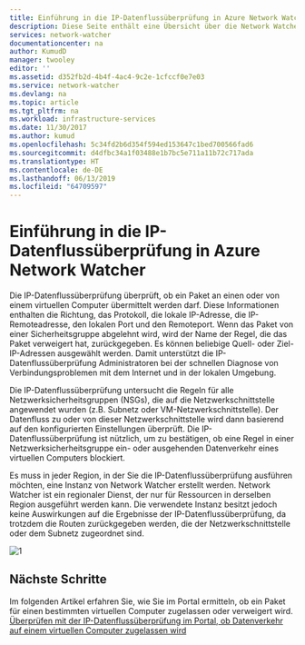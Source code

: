 ```yaml
---
title: Einführung in die IP-Datenflussüberprüfung in Azure Network Watcher | Microsoft Docs
description: Diese Seite enthält eine Übersicht über die Network Watcher-Funktion zur IP-Datenflussüberprüfung.
services: network-watcher
documentationcenter: na
author: KumudD
manager: twooley
editor: ''
ms.assetid: d352fb2d-4b4f-4ac4-9c2e-1cfccf0e7e03
ms.service: network-watcher
ms.devlang: na
ms.topic: article
ms.tgt_pltfrm: na
ms.workload: infrastructure-services
ms.date: 11/30/2017
ms.author: kumud
ms.openlocfilehash: 5c34fd2b6d354f594ed153647c1bed700566fad6
ms.sourcegitcommit: d4dfbc34a1f03488e1b7bc5e711a11b72c717ada
ms.translationtype: HT
ms.contentlocale: de-DE
ms.lasthandoff: 06/13/2019
ms.locfileid: "64709597"
---
```

# <a name="introduction-to-ip-flow-verify-in-azure-network-watcher"></a>Einführung in die IP-Datenflussüberprüfung in Azure Network Watcher

Die IP-Datenflussüberprüfung überprüft, ob ein Paket an einen oder von einem virtuellen Computer übermittelt werden darf. Diese Informationen enthalten die Richtung, das Protokoll, die lokale IP-Adresse, die IP-Remoteadresse, den lokalen Port und den Remoteport. Wenn das Paket von einer Sicherheitsgruppe abgelehnt wird, wird der Name der Regel, die das Paket verweigert hat, zurückgegeben. Es können beliebige Quell- oder Ziel-IP-Adressen ausgewählt werden. Damit unterstützt die IP-Datenflussüberprüfung Administratoren bei der schnellen Diagnose von Verbindungsproblemen mit dem Internet und in der lokalen Umgebung.

Die IP-Datenflussüberprüfung untersucht die Regeln für alle Netzwerksicherheitsgruppen (NSGs), die auf die Netzwerkschnittstelle angewendet wurden (z.B. Subnetz oder VM-Netzwerkschnittstelle). Der Datenfluss zu oder von dieser Netzwerkschnittstelle wird dann basierend auf den konfigurierten Einstellungen überprüft. Die IP-Datenflussüberprüfung ist nützlich, um zu bestätigen, ob eine Regel in einer Netzwerksicherheitsgruppe ein- oder ausgehenden Datenverkehr eines virtuellen Computers blockiert.

Es muss in jeder Region, in der Sie die IP-Datenflussüberprüfung ausführen möchten, eine Instanz von Network Watcher erstellt werden. Network Watcher ist ein regionaler Dienst, der nur für Ressourcen in derselben Region ausgeführt werden kann. Die verwendete Instanz besitzt jedoch keine Auswirkungen auf die Ergebnisse der IP-Datenflussüberprüfung, da trotzdem die Routen zurückgegeben werden, die der Netzwerkschnittstelle oder dem Subnetz zugeordnet sind.

![1][1]

## <a name="next-steps"></a>Nächste Schritte

Im folgenden Artikel erfahren Sie, wie Sie im Portal ermitteln, ob ein Paket für einen bestimmten virtuellen Computer zugelassen oder verweigert wird. [Überprüfen mit der IP-Datenflussüberprüfung im Portal, ob Datenverkehr auf einem virtuellen Computer zugelassen wird](diagnose-vm-network-traffic-filtering-problem.md)

[1]: ./media/network-watcher-ip-flow-verify-overview/figure1.png

